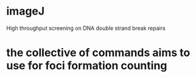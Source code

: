 # imageJ
High throughput screening on DNA double strand break repairs
# the collective of commands aims to use for foci formation counting
